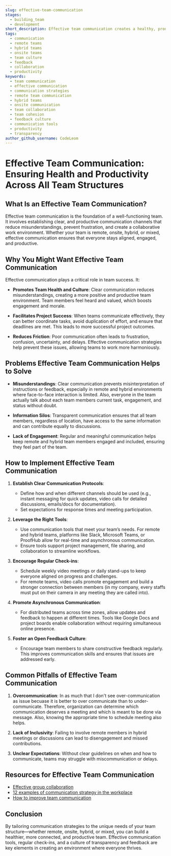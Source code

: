 ```yaml
---
slug: effective-team-communication
stages:
  - building_team
  - development
short_description: Effective team communication creates a healthy, productive environment across cross-functional team structures, ensuring team success and cohesion.
tags:
  - communication
  - remote teams
  - hybrid teams
  - onsite teams
  - team culture
  - feedback
  - collaboration
  - productivity
keywords:
  - team communication
  - effective communication
  - communication strategies
  - remote team communication
  - hybrid teams
  - onsite communication
  - team collaboration
  - team cohesion
  - feedback culture
  - communication tools
  - productivity
  - transparency
author_github_username: CodeLeom
---
```


# Effective Team Communication: Ensuring Health and Productivity Across All Team Structures



## What Is an Effective Team Communication?

Effective team communication is the foundation of a well-functioning team. It involves establishing clear, and productive communication channels that reduce misunderstandings, prevent frustration, and create a collaborative work environment. Whether your team is remote, onsite, hybrid, or mixed, effective communication ensures that everyone stays aligned, engaged, and productive.

## Why You Might Want Effective Team Communication

Effective communication plays a critical role in team success. It:

- **Promotes Team Health and Culture**: Clear communication reduces misunderstandings, creating a more positive and productive team environment. Team members feel heard and valued, which boosts engagement and morale.
  
- **Facilitates Project Success**: When teams communicate effectively, they can better coordinate tasks, avoid duplication of effort, and ensure that deadlines are met. This leads to more successful project outcomes.

- **Reduces Friction**: Poor communication often leads to frustration, confusion, uncertainty, and delays. Effective communication strategies help prevent these issues, allowing teams to work more harmoniously.

## Problems Effective Team Communication Helps to Solve

- **Misunderstandings**: Clear communication prevents misinterpretation of instructions or feedback, especially in remote and hybrid environments where face-to-face interaction is limited. Also, everyone in the team actually talk about each team members current task, engagement, and status without doubt.
  
- **Information Silos**: Transparent communication ensures that all team members, regardless of location, have access to the same information and can contribute equally to discussions.

- **Lack of Engagement**: Regular and meaningful communication helps keep remote and hybrid team members engaged and included, ensuring they feel part of the team.


## How to Implement Effective Team Communication

1. **Establish Clear Communication Protocols**:
   - Define how and when different channels should be used (e.g., instant messaging for quick updates, video calls for detailed discussions, emails/docs for documentation).
   - Set expectations for response times and meeting participation.

2. **Leverage the Right Tools**:
   - Use communication tools that meet your team’s needs. For remote and hybrid teams, platforms like Slack, Microsoft Teams, or ProofHub allow for real-time and asynchronous communication.
   - Ensure tools support project management, file sharing, and collaboration to streamline workflows.

3. **Encourage Regular Check-ins**:
   - Schedule weekly video meetings or daily stand-ups to keep everyone aligned on progress and challenges.
   - For remote teams, video calls promote engagement and build a stronger connection between members (in my company, every staffs must put on their camera in any meeting they are called into).

4. **Promote Asynchronous Communication**:
   - For distributed teams across time zones, allow updates and feedback to happen at different times. Tools like Google Docs and project boards enable collaboration without requiring simultaneous online presence.

5. **Foster an Open Feedback Culture**:
   - Encourage team members to share constructive feedback regularly. This improves communication skills and ensures that issues are addressed early.

## Common Pitfalls of Effective Team Communication

1. **Overcommunication**: In as much that I don't see over-communication as issue becuase it is better to over communicate than to under-communicate. Therefore, organization can determine which communication deserves a meeting and which is meant to be done via message. Also, knowing the appropriate time to schedule meeting also helps.
   
2. **Lack of Inclusivity**: Failing to involve remote members in hybrid meetings or discussions can lead to disengagement and missed contributions.

3. **Unclear Expectations**: Without clear guidelines on when and how to communicate, teams may struggle with miscommunication or delays.


## Resources for Effective Team Communication

- [Effective group collaboration](https://www.crystalknows.com/blog/team-communication)
- [12 examples of communication strategy in the workplace](https://clickup.com/blog/communication-strategies/?utm_source=google-pmax&utm_medium=cpc&utm_campaign=gpm_cpc_arlv_nnc_pro_trial_all-devices_tcpa_lp_x_all-departments_x_pmax&utm_content=&utm_creative=_____&gad_source=1&gclid=Cj0KCQjwj4K5BhDYARIsAD1Ly2rBy9NslZWNmEgpwJxhDgFBXRn-WGHJARVotB8MRp7omTI8a-Ybg9YaAnLgEALw_wcB)
- [How to improve team communication](https://asana.com/resources/team-communication)


## Conclusion 
By tailoring communication strategies to the unique needs of your team structure—whether remote, onsite, hybrid, or mixed, you can build a healthier, more connected, and productive team. Effective communication tools, regular check-ins, and a culture of transparency and feedback are key elements in creating an environment where everyone thrives.